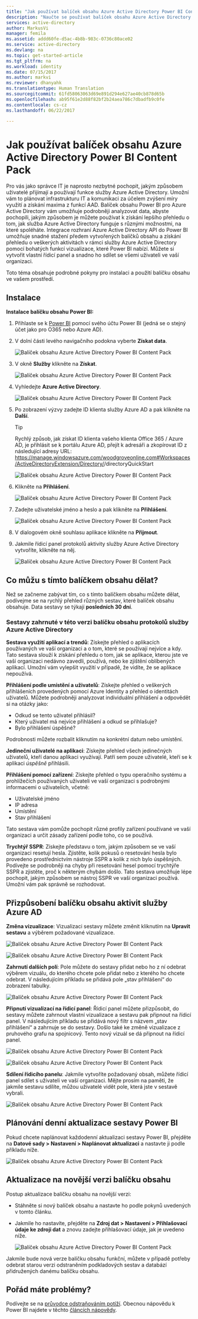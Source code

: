 ```yaml
---
title: "Jak používat balíček obsahu Azure Active Directory Power BI Content Pack | Dokumentace Microsoftu"
description: "Naučte se používat balíček obsahu Azure Active Directory Power BI Content Pack."
services: active-directory
author: MarkusVi
manager: femila
ms.assetid: addd60fe-d5ac-4b8b-983c-0736c80ace02
ms.service: active-directory
ms.devlang: na
ms.topic: get-started-article
ms.tgt_pltfrm: na
ms.workload: identity
ms.date: 07/15/2017
ms.author: markvi
ms.reviewer: dhanyahk
ms.translationtype: Human Translation
ms.sourcegitcommit: 61fd58063063d69e891d294e627ae40cb878d65b
ms.openlocfilehash: ab95f61e2d88f82bf2b24aea786c7dbadfb9c0fe
ms.contentlocale: cs-cz
ms.lasthandoff: 06/22/2017

---
```

# Jak používat balíček obsahu Azure Active Directory Power BI Content Pack
<a id="how-to-use-the-azure-active-directory-power-bi-content-pack" class="xliff"></a>

Pro vás jako správce IT je naprosto nezbytné pochopit, jakým způsobem uživatelé přijímají a používají funkce služby Azure Active Directory. Umožní vám to plánovat infrastrukturu IT a komunikaci za účelem zvýšení míry využití a získání maxima z funkcí AAD. Balíček obsahu Power BI pro Azure Active Directory vám umožňuje podrobněji analyzovat data, abyste pochopili, jakým způsobem je můžete používat k získání lepšího přehledu o tom, jak služba Azure Active Directory funguje s různými možnostmi, na které spoléháte.  Integrace rozhraní Azure Active Directory API do Power BI umožňuje snadné stažení předem vytvořených balíčků obsahu a získání přehledu o veškerých aktivitách v rámci služby Azure Active Directory pomocí bohatých funkcí vizualizace, které Power BI nabízí. Můžete si vytvořit vlastní řídicí panel a snadno ho sdílet se všemi uživateli ve vaší organizaci. 

Toto téma obsahuje podrobné pokyny pro instalaci a použití balíčku obsahu ve vašem prostředí.

## Instalace
<a id="installation" class="xliff"></a>  

**Instalace balíčku obsahu Power BI:**

1. Přihlaste se k [Power BI](https://app.powerbi.com/groups/me/getdata/services) pomocí svého účtu Power BI (jedná se o stejný účet jako pro O365 nebo Azure AD).

2. V dolní části levého navigačního podokna vyberte **Získat data**.

    ![Balíček obsahu Azure Active Directory Power BI Content Pack](./media/active-directory-reporting-power-bi-content-pack-how-to/01.png)
 
3. V okně **Služby** klikněte na **Získat**.
   
    ![Balíček obsahu Azure Active Directory Power BI Content Pack](./media/active-directory-reporting-power-bi-content-pack-how-to/02.png)

4.  Vyhledejte **Azure Active Directory**.

    ![Balíček obsahu Azure Active Directory Power BI Content Pack](./media/active-directory-reporting-power-bi-content-pack-how-to/03.png)
 
5.  Po zobrazení výzvy zadejte ID klienta služby Azure AD a pak klikněte na **Další**.

    > [!TIP] 
    > Rychlý způsob, jak získat ID klienta vašeho klienta Office 365 / Azure AD, je přihlásit se k portálu Azure AD, přejít k adresáři a zkopírovat ID z následující adresy URL: https://manage.windowsazure.com/woodgroveonline.com#Workspaces/ActiveDirectoryExtension/Directory/<tenantid>/directoryQuickStart

    ![Balíček obsahu Azure Active Directory Power BI Content Pack](./media/active-directory-reporting-power-bi-content-pack-how-to/04.png) 

6.  Klikněte na **Přihlášení**. 
 
    ![Balíček obsahu Azure Active Directory Power BI Content Pack](./media/active-directory-reporting-power-bi-content-pack-how-to/05.png) 



7.  Zadejte uživatelské jméno a heslo a pak klikněte na **Přihlášení**.
 
    ![Balíček obsahu Azure Active Directory Power BI Content Pack](./media/active-directory-reporting-power-bi-content-pack-how-to/06.png) 

8.  V dialogovém okně souhlasu aplikace klikněte na **Přijmout**.
 
9.  Jakmile řídicí panel protokolů aktivity služby Azure Active Directory vytvoříte, klikněte na něj.
 
    ![Balíček obsahu Azure Active Directory Power BI Content Pack](./media/active-directory-reporting-power-bi-content-pack-how-to/08.png) 

## Co můžu s tímto balíčkem obsahu dělat?
<a id="what-can-i-do-with-this-content-pack" class="xliff"></a>

Než se začneme zabývat tím, co s tímto balíčkem obsahu můžete dělat, podívejme se na rychlý přehled různých sestav, které balíček obsahu obsahuje. Data sestavy se týkají **posledních 30 dní**.

### Sestavy zahrnuté v této verzi balíčku obsahu protokolů služby Azure Active Directory
<a id="reports-included-in-this-version-of-azure-active-directory-logs-content-pack" class="xliff"></a>

**Sestava využití aplikací a trendů**: Získejte přehled o aplikacích používaných ve vaší organizaci a o tom, které se používají nejvíce a kdy. Tato sestava slouží k získání přehledu o tom, jak se aplikace, kterou jste ve vaší organizaci nedávno zavedli, používá, nebo ke zjištění oblíbených aplikací. Umožní vám vylepšit využití v případě, že vidíte, že se aplikace nepoužívá.

**Přihlášení podle umístění a uživatelů**: Získejte přehled o veškerých přihlášeních provedených pomocí Azure Identity a přehled o identitách uživatelů. Můžete podrobněji analyzovat individuální přihlášení a odpovědět si na otázky jako:

- Odkud se tento uživatel přihlásil?
- Který uživatel má nejvíce přihlášení a odkud se přihlašuje? 
- Bylo přihlášení úspěšné?  
 
Podrobnosti můžete rozbalit kliknutím na konkrétní datum nebo umístění.

**Jedineční uživatelé na aplikaci**: Získejte přehled všech jedinečných uživatelů, kteří danou aplikaci využívají. Patří sem pouze uživatelé, kteří se k aplikaci *úspěšně* přihlásili.

**Přihlášení pomocí zařízení**: Získejte přehled o typu operačního systému a prohlížečích používaných uživateli ve vaší organizaci s podrobnými informacemi o uživatelích, včetně:

- Uživatelské jméno
- IP adresa
- Umístění 
- Stav přihlášení 

Tato sestava vám pomůže pochopit různé profily zařízení používané ve vaší organizaci a určit zásady zařízení podle toho, co se používá.

**Trychtýř SSPR**: Získejte představu o tom, jakým způsobem se ve vaší organizaci resetují hesla. Zjistěte, kolik pokusů o resetování hesla bylo provedeno prostřednictvím nástroje SSPR a kolik z nich bylo úspěšných. Podívejte se podrobněji na chyby při resetování hesel pomocí trychtýře SSPR a zjistěte, proč k některým chybám došlo. Tato sestava umožňuje lépe pochopit, jakým způsobem se nástroj SSPR ve vaší organizaci používá. Umožní vám pak správně se rozhodovat.

## Přizpůsobení balíčku obsahu aktivit služby Azure AD
<a id="customizing-azure-ad-activity-content-pack" class="xliff"></a>

**Změna vizualizace**: Vizualizaci sestavy můžete změnit kliknutím na **Upravit sestavu** a výběrem požadované vizualizace.
 
![Balíček obsahu Azure Active Directory Power BI Content Pack](./media/active-directory-reporting-power-bi-content-pack-how-to/09.png) 
 
![Balíček obsahu Azure Active Directory Power BI Content Pack](./media/active-directory-reporting-power-bi-content-pack-how-to/10.png) 

**Zahrnutí dalších polí**: Pole můžete do sestavy přidat nebo ho z ní odebrat výběrem vizuálu, do kterého chcete pole přidat nebo z kterého ho chcete odebrat. V následujícím příkladu se přidává pole „stav přihlášení“ do zobrazení tabulky. 
 
![Balíček obsahu Azure Active Directory Power BI Content Pack](./media/active-directory-reporting-power-bi-content-pack-how-to/11.png) 

**Připnutí vizualizací na řídicí panel**: Řídicí panel můžete přizpůsobit, do sestavy můžete zahrnout vlastní vizualizace a sestavu pak připnout na řídicí panel. V následujícím příkladu se přidává nový filtr s názvem „stav přihlášení“ a zahrnuje se do sestavy. Došlo také ke změně vizualizace z pruhového grafu na spojnicový. Tento nový vizuál se dá připnout na řídicí panel.

![Balíček obsahu Azure Active Directory Power BI Content Pack](./media/active-directory-reporting-power-bi-content-pack-how-to/12.png) 

![Balíček obsahu Azure Active Directory Power BI Content Pack](./media/active-directory-reporting-power-bi-content-pack-how-to/13.png) 
 

 


**Sdílení řídicího panelu**: Jakmile vytvoříte požadovaný obsah, můžete řídicí panel sdílet s uživateli ve vaší organizaci. Mějte prosím na paměti, že jakmile sestavu sdílíte, můžou uživatelé vidět pole, která jste v sestavě vybrali.
 
![Balíček obsahu Azure Active Directory Power BI Content Pack](./media/active-directory-reporting-power-bi-content-pack-how-to/14.png) 



## Plánování denní aktualizace sestavy Power BI
<a id="scheduling-a-daily-refresh-of-your-power-bi-report" class="xliff"></a>

Pokud chcete naplánovat každodenní aktualizaci sestavy Power BI, přejděte na **Datové sady > Nastavení > Naplánovat aktualizaci** a nastavte ji podle příkladu níže.
 
![Balíček obsahu Azure Active Directory Power BI Content Pack](./media/active-directory-reporting-power-bi-content-pack-how-to/15.png) 

## Aktualizace na novější verzi balíčku obsahu
<a id="updating-to-newer-version-of-content-pack" class="xliff"></a>

Postup aktualizace balíčku obsahu na novější verzi:

- Stáhněte si nový balíček obsahu a nastavte ho podle pokynů uvedených v tomto článku.

- Jakmile ho nastavíte, přejděte na **Zdroj dat > Nastavení > Přihlašovací údaje ke zdroji dat** a znovu zadejte přihlašovací údaje, jak je uvedeno níže.

    ![Balíček obsahu Azure Active Directory Power BI Content Pack](./media/active-directory-reporting-power-bi-content-pack-how-to/16.png) 

Jakmile bude nová verze balíčku obsahu funkční, můžete v případě potřeby odebrat starou verzi odstraněním podkladových sestav a databází přidružených danému balíčku obsahu.

## Pořád máte problémy?
<a id="still-having-issues" class="xliff"></a> 

Podívejte se na [průvodce odstraňováním potíží](active-directory-reporting-troubleshoot-content-pack.md). Obecnou nápovědu k Power BI najdete v těchto [článcích nápovědy](https://powerbi.microsoft.com/en-us/documentation/powerbi-service-get-started/).
 



